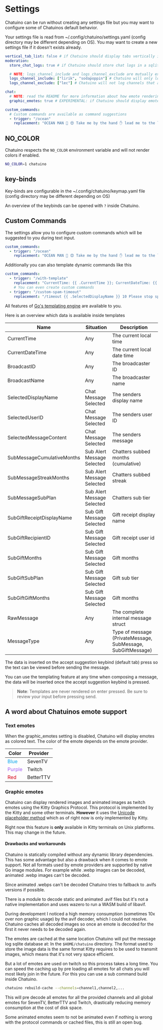 # Settings

Chatuino can be run without creating any settings file but you may want to configure some of Chatuinos default behavior.

Your settings file is read from ~/.config/chatuino/settings.yaml (config directory may be different depending on OS). You may want to create a new settings file if it doesn't exists already.

```yaml
vertical_tab_list: false # if Chatuino should display tabs vertically instead of horizontally
moderation:
  store_chat_logs: true # if Chatuino should store chat logs in a sqlite database; Default: false

  # NOTE: logs_channel_include and logs_channel_exclude are mutually exclusive.
  logs_channel_include: ["lirik", "sodapoppin"] # Chatuino will only log channels that are in this list, if set
  logs_channel_exclude: ["lec"] # Chatuino will not log channels that are in this list, but all others, if set

chat:
  # NOTE: read the README for more information about how emote rendering works before enabling this feature
  graphic_emotes: true # EXPERIMENTAL: if Chatuino should display emotes as images instead of text; Default: false

custom_commands:
  # Custom commands are available as command suggestions
  - trigger: "/ocean"
    replacement: "OCEAN MAN 🌊 😍 Take me by the hand ✋ lead me to the land that you understand 🙌 🌊 OCEAN MAN 🌊 😍 The voyage 🚲 to the corner of the 🌎 globe is a real trip 👌 🌊 OCEAN MAN 🌊 😍 The crust of a tan man 👳 imbibed by the sand 👍 Soaking up the 💦 thirst of the land 💯"
```

## NO_COLOR

Chatuino respects the `NO_COLOR` environment variable and will not render colors if enabled.

```sh
NO_COLOR=1 chatuino
```

## key-binds

Key-binds are configurable in the ~/.config/chatuino/keymap.yaml file (config directory may be different depending on OS)

An overview of the keybinds can be opened with `?` inside Chatuino.

## Custom Commands

The settings allow you to configure custom commands which will be suggested to you during text input.

```yaml
custom_commands:
  - trigger: "/ocean"
    replacement: "OCEAN MAN 🌊 😍 Take me by the hand ✋ lead me to the land that you understand 🙌 🌊 OCEAN MAN 🌊 😍 The voyage 🚲 to the corner of the 🌎 globe is a real trip 👌 🌊 OCEAN MAN 🌊 😍 The crust of a tan man 👳 imbibed by the sand 👍 Soaking up the 💦 thirst of the land 💯"
```

Additionally you can also template dynamic commands like this

```yaml
custom_commands:
  - trigger: "/with-template"
    replacement: "CurrentTime: {{ .CurrentTime }}; CurrentDateTime: {{ .CurrentDateTime }}; BroadcastID: {{ .BroadcastID }}; BroadcastName: {{ .BroadcastName }}; SelectedDisplayName: {{ .SelectedDisplayName }}; SelectedUserID: {{ .SelectedUserID }}; Message: {{ .SelectedMessageContent }} "
    # You can even create custom commands
  - trigger: "/custom-spam-timeout"
    replacement: "/timeout {{ .SelectedDisplayName }} 10 Please stop spamming."
```

All features of [Go's templating engine](https://pkg.go.dev/text/template) are available to you.

Here is an overview which data is available inside templates

| Name | Situation | Description |
| ---- | --------- | ----------- |
| CurrentTime | Any | The current local time |
| CurrentDateTime | Any | The current local date time |
| BroadcastID | Any | The broadcaster ID |
| BroadcastName | Any | The broadcaster name |
| SelectedDisplayName | Chat Message Selected | The senders display name |
| SelectedUserID | Chat Message Selected | The senders user ID |
| SelectedMessageContent | Chat Message Selected | The senders message |
| SubMessageCumulativeMonths | Sub Alert Message Selected | Chatters subbed months (cumulative) |
| SubMessageStreakMonths | Sub Alert Message Selected | Chatters subbed streak |
| SubMessageSubPlan | Sub Alert Message Selected | Chatters sub tier |
| SubGiftReceiptDisplayName | Sub Gift Message Selected | Gift receipt display name |
| SubGiftRecipientID | Sub Gift Message Selected | Gift receipt user id |
| SubGiftMonths | Sub Gift Message Selected | Gift months |
| SubGiftSubPlan | Sub Gift Message Selected | Gift sub tier |
| SubGiftGiftMonths | Sub Gift Message Selected | Gift months |
| RawMessage | Any | The complete internal message struct |
| MessageType | Any | Type of message (PrivateMessage, SubMessage, SubGiftMessage) |

The data is inserted on the accept suggestion keybind (default tab) press so the text can be viewed before sending the message.

You can use the templating feature at any time when composing a message, the data will be inserted once the accept suggestion keybind is pressed.

> **Note**: Templates are never rendered on enter pressed. Be sure to review your input before pressing send.

## A word about Chatuinos emote support

### Text emotes

When the graphic_emotes setting is disabled, Chatuino will display emotes as colored text. The color of the emote depends on the emote provider.

| Color | Provider |
| ----- | -------- |
| <span style="color:#0aa6ec">Blue</span> | SevenTV |
| <span style="color:#a35df2">Purple</span> | Twitch |
| <span style="color:#d50014">Red</span> | BetterTTV |

### Graphic emotes

Chatuino can display rendered images and animated images as twitch emotes using the Kitty Graphics Protocol. This protocol is implemented by the Kitty and some other terminals. **However** it uses the [Unicode placeholder method](https://sw.kovidgoyal.net/kitty/graphics-protocol/#unicode-placeholders) which as of right now is only implemented by Kitty.

Right now this feature is **only** available in Kitty terminals on Unix platforms. This may change in the future.

#### Drawbacks and workarounds

Chatuino is statically compiled without any dynamic library dependencies. This has some advantage but also a drawback when it comes to emote support. Not all formats used by emote providers are supported by native Go image modules. For example while .webp images can be decoded, animated .webp images can't be decoded.

Since animated .webps can't be decoded Chatuino tries to fallback to .avifs versions if possible.

There is a module to decode static and animated .avif files but it's not a native implementation and uses wazero to run a WASM build of libavif.

During development I noticed a high memory consumption (sometimes 10x over non graphic usage) by the avif decoder, which I could not resolve. Chatuino caches all decoded images so once an emote is decoded for the first it never needs to be decoded again.

The emotes are cached at the same location Chatuino will put the message log sqlite database at: In the `$HOME/chatuino` directory. The format used to store the image data is the same format Kitty requires to be used to transmit images, which means that it's not very space efficient.

But a lot of emotes are used on twitch so this process takes a long time. You can speed the caching up by pre loading all emotes for all chats you will most likely join in the future. For this you can use a sub command build inside Chatuino.

```sh
chatuino rebuild-cache --channels=channel1,channel2,...
```

This will pre decode all emotes for all the provided channels and all global emotes for SevenTV, BetterTTV and Twitch, drastically reducing memory consumption at the cost of disk space.

Some animated emotes seem to not be animated even if nothing is wrong with the protocol commands or cached files, this is still an open bug.
